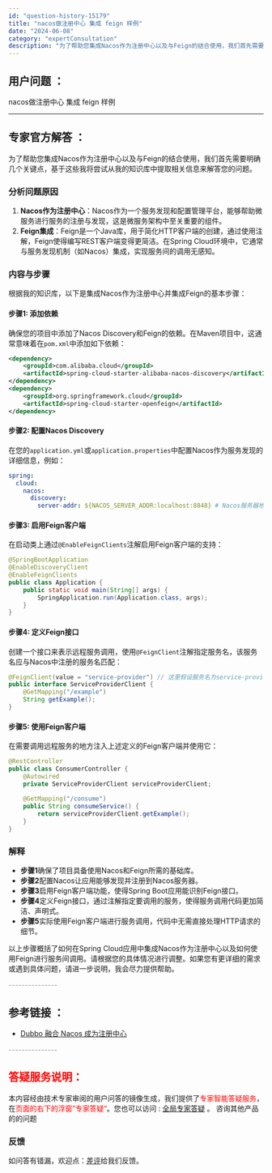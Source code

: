 ```yaml
---
id: "question-history-15179"
title: "nacos做注册中心 集成 feign 样例"
date: "2024-06-08"
category: "expertConsultation"
description: "为了帮助您集成Nacos作为注册中心以及与Feign的结合使用，我们首先需要明确几个关键点，基于这些我将尝试从我的知识库中提取相关信息来解答您的问题。### 分析问题原因1. **Nacos作为注册中心**：Nacos作为一个服务发现和配置管理平台，能够帮助微服务进行服务的注册与发现，这是微服务架构"
---
```


## 用户问题 ： 
 nacos做注册中心 集成 feign 样例  

---------------
## 专家官方解答 ：

为了帮助您集成Nacos作为注册中心以及与Feign的结合使用，我们首先需要明确几个关键点，基于这些我将尝试从我的知识库中提取相关信息来解答您的问题。

### 分析问题原因

1. **Nacos作为注册中心**：Nacos作为一个服务发现和配置管理平台，能够帮助微服务进行服务的注册与发现，这是微服务架构中至关重要的组件。
2. **Feign集成**：Feign是一个Java库，用于简化HTTP客户端的创建，通过使用注解，Feign使得编写REST客户端变得更简洁。在Spring Cloud环境中，它通常与服务发现机制（如Nacos）集成，实现服务间的调用无感知。

### 内容与步骤

根据我的知识库，以下是集成Nacos作为注册中心并集成Feign的基本步骤：

#### 步骤1: 添加依赖

确保您的项目中添加了Nacos Discovery和Feign的依赖。在Maven项目中，这通常意味着在`pom.xml`中添加如下依赖：

```xml
<dependency>
    <groupId>com.alibaba.cloud</groupId>
    <artifactId>spring-cloud-starter-alibaba-nacos-discovery</artifactId>
</dependency>
<dependency>
    <groupId>org.springframework.cloud</groupId>
    <artifactId>spring-cloud-starter-openfeign</artifactId>
</dependency>
```

#### 步骤2: 配置Nacos Discovery

在您的`application.yml`或`application.properties`中配置Nacos作为服务发现的详细信息，例如：

```yaml
spring:
  cloud:
    nacos:
      discovery:
        server-addr: ${NACOS_SERVER_ADDR:localhost:8848} # Nacos服务器地址
```

#### 步骤3: 启用Feign客户端

在启动类上通过`@EnableFeignClients`注解启用Feign客户端的支持：

```java
@SpringBootApplication
@EnableDiscoveryClient
@EnableFeignClients
public class Application {
    public static void main(String[] args) {
        SpringApplication.run(Application.class, args);
    }
}
```

#### 步骤4: 定义Feign接口

创建一个接口来表示远程服务调用，使用`@FeignClient`注解指定服务名，该服务名应与Nacos中注册的服务名匹配：

```java
@FeignClient(value = "service-provider") // 这里假设服务名为service-provider
public interface ServiceProviderClient {
    @GetMapping("/example")
    String getExample();
}
```

#### 步骤5: 使用Feign客户端

在需要调用远程服务的地方注入上述定义的Feign客户端并使用它：

```java
@RestController
public class ConsumerController {
    @Autowired
    private ServiceProviderClient serviceProviderClient;
    
    @GetMapping("/consume")
    public String consumeService() {
        return serviceProviderClient.getExample();
    }
}
```

### 解释

- **步骤1**确保了项目具备使用Nacos和Feign所需的基础库。
- **步骤2**配置Nacos让应用能够发现并注册到Nacos服务器。
- **步骤3**启用Feign客户端功能，使得Spring Boot应用能识别Feign接口。
- **步骤4**定义Feign接口，通过注解指定要调用的服务，使得服务调用代码更加简洁、声明式。
- **步骤5**实际使用Feign客户端进行服务调用，代码中无需直接处理HTTP请求的细节。

以上步骤概括了如何在Spring Cloud应用中集成Nacos作为注册中心以及如何使用Feign进行服务间调用。请根据您的具体情况进行调整。如果您有更详细的需求或遇到具体问题，请进一步说明，我会尽力提供帮助。


<font color="#949494">---------------</font> 


## 参考链接 ：

* [Dubbo 融合 Nacos 成为注册中心](https://nacos.io/docs/latest/ecology/use-nacos-with-dubbo)


 <font color="#949494">---------------</font> 
 


## <font color="#FF0000">答疑服务说明：</font> 

本内容经由技术专家审阅的用户问答的镜像生成，我们提供了<font color="#FF0000">专家智能答疑服务</font>，在<font color="#FF0000">页面的右下的浮窗”专家答疑“</font>。您也可以访问 : [全局专家答疑](https://answer.opensource.alibaba.com/docs/intro) 。 咨询其他产品的的问题

### 反馈
如问答有错漏，欢迎点：[差评](https://ai.nacos.io/user/feedbackByEnhancerGradePOJOID?enhancerGradePOJOId=15199)给我们反馈。
